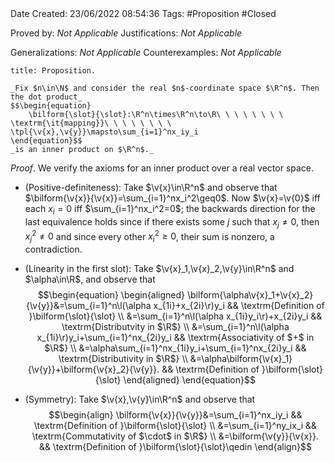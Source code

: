 <br />
<br />

Date Created: 23/06/2022 08:54:36
Tags: #Proposition #Closed

Proved by: _Not Applicable_
Justifications: _Not Applicable_

Generalizations: _Not Applicable_
Counterexamples: _Not Applicable_

``` ad-Proposition
title: Proposition.

_Fix $n\in\N$ and consider the real $n$-coordinate space $\R^n$. Then the dot product_
$$\begin{equation}
    \bilform{\slot}{\slot}:\R^n\times\R^n\to\R\ \ \ \ \ \ \ \ \textrm{\it{mapping}}\ \ \ \ \ \ \ \ \tpl{\v{x},\v{y}}\mapsto\sum_{i=1}^nx_iy_i
\end{equation}$$
_is an inner product on $\R^n$._

```

_Proof_. We verify the axioms for an inner product over a real vector space.
* (Positive-definiteness): Take $\v{x}\in\R^n$ and observe that $\bilform{\v{x}}{\v{x}}=\sum_{i=1}^nx_i^2\geq0$. Now $\v{x}=\v{0}$ iff each $x_i=0$ iff $\sum_{i=1}^nx_i^2=0$; the backwards direction for the last equivalence holds since if there exists some $j$ such that $x_j\neq0$, then $x_j^2\neq0$ and since every other $x_i^2\geq0$, their sum is nonzero, a contradiction.

* (Linearity in the first slot): Take $\v{x}_1,\v{x}_2,\v{y}\in\R^n$ and $\alpha\in\R$, and observe that
$$\begin{equation}
    \begin{aligned}
        \bilform{\alpha\v{x}_1+\v{x}_2}{\v{y}}&=\sum_{i=1}^n\l(\alpha x_{1i}+x_{2i}\r)y_i && \textrm{Definition of }\bilform{\slot}{\slot} \\
        &=\sum_{i=1}^n\l(\alpha x_{1i}y_i\r)+x_{2i}y_i && \textrm{Distributvity in $\R$} \\
        &=\sum_{i=1}^n\l(\alpha x_{1i}\r)y_i+\sum_{i=1}^nx_{2i}y_i && \textrm{Associativity of $+$ in $\R$} \\
        &=\alpha\sum_{i=1}^nx_{1i}y_i+\sum_{i=1}^nx_{2i}y_i && \textrm{Distributivity in $\R$} \\
        &=\alpha\bilform{\v{x}_1}{\v{y}}+\bilform{\v{x}_2}{\v{y}}. && \textrm{Definition of }\bilform{\slot}{\slot}
    \end{aligned}
\end{equation}$$
* (Symmetry): Take $\v{x},\v{y}\in\R^n$ and observe that
$$\begin{align}
    \bilform{\v{x}}{\v{y}}&=\sum_{i=1}^nx_iy_i && \textrm{Definition of }\bilform{\slot}{\slot} \\
    &=\sum_{i=1}^ny_ix_i && \textrm{Commutativity of $\cdot$ in $\R$} \\
    &=\bilform{\v{y}}{\v{x}}. && \textrm{Definition of }\bilform{\slot}{\slot}\qedin
\end{align}$$
